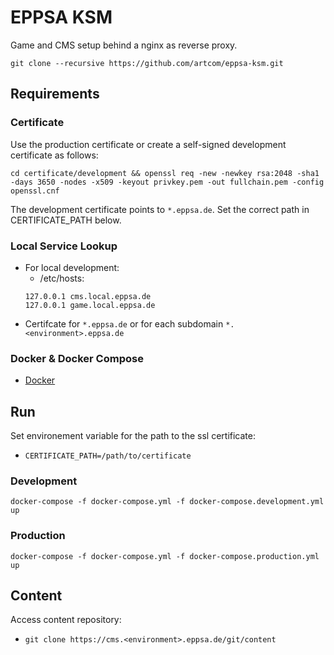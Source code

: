 # EPPSA KSM

Game and CMS setup behind a nginx as reverse proxy.


`git clone --recursive https://github.com/artcom/eppsa-ksm.git`


## Requirements

### Certificate
Use the production certificate or create a self-signed development certificate as follows:
```
cd certificate/development && openssl req -new -newkey rsa:2048 -sha1 -days 3650 -nodes -x509 -keyout privkey.pem -out fullchain.pem -config openssl.cnf
```
The development certificate points to `*.eppsa.de`. Set the correct path in CERTIFICATE_PATH below.

### Local Service Lookup
  * For local development:
    * /etc/hosts:
    ```
    127.0.0.1 cms.local.eppsa.de
    127.0.0.1 game.local.eppsa.de
    ```
  * Certifcate for `*.eppsa.de` or for each subdomain `*.<environment>.eppsa.de`

### Docker & Docker Compose
  * [Docker](https://docs.docker.com/install/)

## Run
Set environement variable for the path to the ssl certificate:
  * `CERTIFICATE_PATH=/path/to/certificate`

### Development
`docker-compose -f docker-compose.yml -f docker-compose.development.yml up`

### Production
`docker-compose -f docker-compose.yml -f docker-compose.production.yml up`



## Content
Access content repository:

* `git clone https://cms.<environment>.eppsa.de/git/content`
